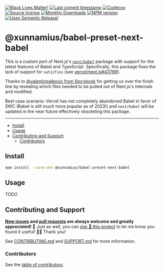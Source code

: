 <!-- badges-start -->

[![Black Lives Matter!][x-badge-blm-image]][x-badge-blm-link]
[![Last commit timestamp][x-badge-lastcommit-image]][x-badge-repo-link]
[![Codecov][x-badge-codecov-image]][x-badge-codecov-link]
[![Source license][x-badge-license-image]][x-badge-license-link]
[![Monthly Downloads][x-badge-downloads-image]][x-badge-npm-link]
[![NPM version][x-badge-npm-image]][x-badge-npm-link]
[![Uses Semantic Release!][x-badge-semanticrelease-image]][x-badge-semanticrelease-link]

<!-- badges-end -->

# @xunnamius/babel-preset-next-babel

This is a custom port of Next.js's [`next/babel`][1] package with support for
the latest features of Babel and TypeScript. Specifically, this package fixes
the lack of support for `satisfies` (see [vercel/next.js#43799][2]).

Thanks to [@valentinpalkovic from Storybook][3] for getting us over the finish
line by revealing which files needed to be pulled out of Next.js's internals and
modified.

Best case scenario: Vercel has not completely abandoned Babel in favor of SWC
(Babel is still much more popular as of 2023!) and `next/babel` will be updated
in the near future effectively obsoleting this package.

---

<!-- remark-ignore-start -->
<!-- START doctoc generated TOC please keep comment here to allow auto update -->
<!-- DON'T EDIT THIS SECTION, INSTEAD RE-RUN doctoc TO UPDATE -->

- [Install](#install)
- [Usage](#usage)
- [Contributing and Support](#contributing-and-support)
  - [Contributors](#contributors)

<!-- END doctoc generated TOC please keep comment here to allow auto update -->
<!-- remark-ignore-end -->

## Install

```bash
npm install --save-dev @xunnamius/babel-preset-next-babel
```

## Usage

TODO

## Contributing and Support

**[New issues][x-repo-choose-new-issue] and [pull requests][x-repo-pr-compare]
are always welcome and greatly appreciated! 🤩** Just as well, you can [star 🌟
this project][x-badge-repo-link] to let me know you found it useful! ✊🏿 Thank
you!

See [CONTRIBUTING.md][x-repo-contributing] and [SUPPORT.md][x-repo-support] for
more information.

### Contributors

See the [table of contributors][x-repo-contributors].

[x-badge-blm-image]: https://xunn.at/badge-blm 'Join the movement!'
[x-badge-blm-link]: https://xunn.at/donate-blm
[x-badge-codecov-image]:
  https://img.shields.io/codecov/c/github/Xunnamius/next-utils/main?style=flat-square&token=HWRIOBAAPW
  'Is this package well-tested?'
[x-badge-codecov-link]: https://codecov.io/gh/Xunnamius/next-utils
[x-badge-downloads-image]:
  https://img.shields.io/npm/dm/@xunnamius/babel-preset-next-babel?style=flat-square
  'Number of times this package has been downloaded per month'
[x-badge-lastcommit-image]:
  https://img.shields.io/github/last-commit/xunnamius/next-utils?style=flat-square
  'Latest commit timestamp'
[x-badge-license-image]:
  https://img.shields.io/npm/l/@xunnamius/babel-preset-next-babel?style=flat-square
  "This package's source license"
[x-badge-license-link]:
  https://github.com/Xunnamius/next-utils/blob/main/packages/babel-preset-next-babel/LICENSE
[x-badge-npm-image]:
  https://xunn.at/npm-pkg-version/@xunnamius/babel-preset-next-babel
  'Install this package using npm or yarn!'
[x-badge-npm-link]:
  https://www.npmjs.com/package/@xunnamius/babel-preset-next-babel
[x-badge-repo-link]:
  https://github.com/xunnamius/next-utils/blob/main/packages/babel-preset-next-babel
[x-badge-semanticrelease-image]:
  https://img.shields.io/badge/%20%20%F0%9F%93%A6%F0%9F%9A%80-semantic--release-e10079.svg?style=flat-square
  'This repo practices continuous integration and deployment!'
[x-badge-semanticrelease-link]:
  https://github.com/semantic-release/semantic-release
[x-repo-choose-new-issue]:
  https://github.com/xunnamius/next-utils/issues/new/choose
[x-repo-contributing]: /CONTRIBUTING.md
[x-repo-contributors]: /README.md#contributors
[x-repo-pr-compare]: https://github.com/xunnamius/next-utils/compare
[x-repo-support]: /.github/SUPPORT.md
[1]:
  https://github.com/vercel/next.js/tree/f6998e30a815e976173501a62e6e481f92699d81/packages/next/src/build/babel
[2]: https://github.com/vercel/next.js/issues/43799
[3]:
  https://github.com/storybookjs/storybook/pull/21104/files#diff-366b9b4ce6510852e24f5353757f6ada22e638b703ad5cb06e5441ff6b65a4ef
